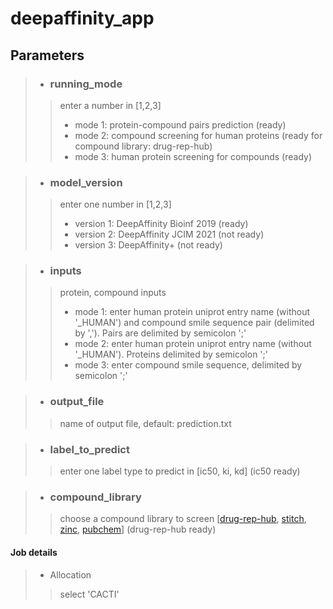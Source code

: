 # deepaffinity_app
## Parameters
> - ### running_mode
>
>> enter a number in \[1,2,3\]
>> - mode 1: protein-compound pairs prediction (ready)
>> - mode 2: compound screening for human proteins (ready for compound library: drug-rep-hub)
>> - mode 3: human protein screening for compounds (ready)

> - ### model_version
> 
>> enter one number in \[1,2,3\]
>> - version 1: DeepAffinity Bioinf 2019 (ready)
>> - version 2: DeepAffinity JCIM 2021 (not ready)
>> - version 3: DeepAffinity+ (not ready)

> - ### inputs
> 
>> protein, compound inputs
>> - mode 1: enter human protein uniprot entry name (without '\_HUMAN') and compound smile sequence pair (delimited by ','). Pairs are delimited by semicolon ';'
>> - mode 2: enter human protein uniprot entry name (without '\_HUMAN'). Proteins delimited by semicolon ';'
>> - mode 3: enter compound smile sequence, delimited by semicolon ';'

> - ### output_file
> 
>> name of output file, default: prediction.txt

> - ### label_to_predict
> 
>> enter one label type to predict in \[ic50, ki, kd\] (ic50 ready)

> - ### compound_library
>
>> choose a compound library to screen \[[drug-rep-hub](https://clue.io/repurposing#home), [stitch](http://stitch.embl.de/), [zinc](https://zinc.docking.org/), [pubchem](https://pubchem.ncbi.nlm.nih.gov/)\] (drug-rep-hub ready)

#### Job details
> - Allocation
>> select 'CACTI'
